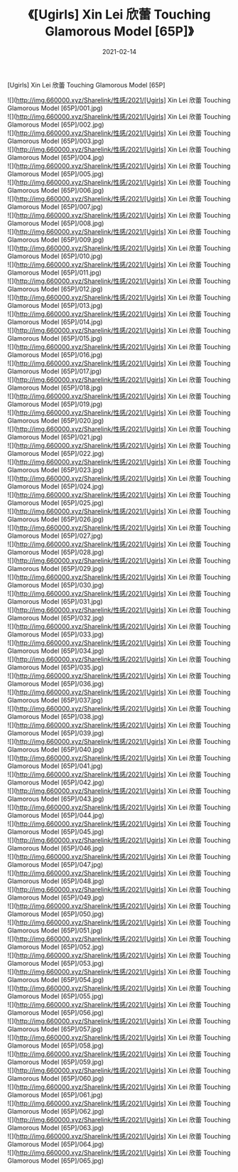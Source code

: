﻿---
layout: post
title:  《[Ugirls] Xin Lei 欣蕾 Touching Glamorous Model [65P]》
date:   2021-02-14
img: http://img.660000.xyz/Sharelink/性感/2021/[Ugirls] Xin Lei 欣蕾 Touching Glamorous Model [65P]/000.jpg
categories: [美女, 清纯, 唯美]
---

[Ugirls] Xin Lei 欣蕾 Touching Glamorous Model [65P]

  ![](http://img.660000.xyz/Sharelink/性感/2021/[Ugirls] Xin Lei 欣蕾 Touching Glamorous Model [65P]/001.jpg) <br> ![](http://img.660000.xyz/Sharelink/性感/2021/[Ugirls] Xin Lei 欣蕾 Touching Glamorous Model [65P]/002.jpg) <br> ![](http://img.660000.xyz/Sharelink/性感/2021/[Ugirls] Xin Lei 欣蕾 Touching Glamorous Model [65P]/003.jpg) <br> ![](http://img.660000.xyz/Sharelink/性感/2021/[Ugirls] Xin Lei 欣蕾 Touching Glamorous Model [65P]/004.jpg) <br> ![](http://img.660000.xyz/Sharelink/性感/2021/[Ugirls] Xin Lei 欣蕾 Touching Glamorous Model [65P]/005.jpg) <br> ![](http://img.660000.xyz/Sharelink/性感/2021/[Ugirls] Xin Lei 欣蕾 Touching Glamorous Model [65P]/006.jpg) <br> ![](http://img.660000.xyz/Sharelink/性感/2021/[Ugirls] Xin Lei 欣蕾 Touching Glamorous Model [65P]/007.jpg) <br> ![](http://img.660000.xyz/Sharelink/性感/2021/[Ugirls] Xin Lei 欣蕾 Touching Glamorous Model [65P]/008.jpg) <br> ![](http://img.660000.xyz/Sharelink/性感/2021/[Ugirls] Xin Lei 欣蕾 Touching Glamorous Model [65P]/009.jpg) <br> ![](http://img.660000.xyz/Sharelink/性感/2021/[Ugirls] Xin Lei 欣蕾 Touching Glamorous Model [65P]/010.jpg) <br> ![](http://img.660000.xyz/Sharelink/性感/2021/[Ugirls] Xin Lei 欣蕾 Touching Glamorous Model [65P]/011.jpg) <br> ![](http://img.660000.xyz/Sharelink/性感/2021/[Ugirls] Xin Lei 欣蕾 Touching Glamorous Model [65P]/012.jpg) <br> ![](http://img.660000.xyz/Sharelink/性感/2021/[Ugirls] Xin Lei 欣蕾 Touching Glamorous Model [65P]/013.jpg) <br> ![](http://img.660000.xyz/Sharelink/性感/2021/[Ugirls] Xin Lei 欣蕾 Touching Glamorous Model [65P]/014.jpg) <br> ![](http://img.660000.xyz/Sharelink/性感/2021/[Ugirls] Xin Lei 欣蕾 Touching Glamorous Model [65P]/015.jpg) <br> ![](http://img.660000.xyz/Sharelink/性感/2021/[Ugirls] Xin Lei 欣蕾 Touching Glamorous Model [65P]/016.jpg) <br> ![](http://img.660000.xyz/Sharelink/性感/2021/[Ugirls] Xin Lei 欣蕾 Touching Glamorous Model [65P]/017.jpg) <br> ![](http://img.660000.xyz/Sharelink/性感/2021/[Ugirls] Xin Lei 欣蕾 Touching Glamorous Model [65P]/018.jpg) <br> ![](http://img.660000.xyz/Sharelink/性感/2021/[Ugirls] Xin Lei 欣蕾 Touching Glamorous Model [65P]/019.jpg) <br> ![](http://img.660000.xyz/Sharelink/性感/2021/[Ugirls] Xin Lei 欣蕾 Touching Glamorous Model [65P]/020.jpg) <br> ![](http://img.660000.xyz/Sharelink/性感/2021/[Ugirls] Xin Lei 欣蕾 Touching Glamorous Model [65P]/021.jpg) <br> ![](http://img.660000.xyz/Sharelink/性感/2021/[Ugirls] Xin Lei 欣蕾 Touching Glamorous Model [65P]/022.jpg) <br> ![](http://img.660000.xyz/Sharelink/性感/2021/[Ugirls] Xin Lei 欣蕾 Touching Glamorous Model [65P]/023.jpg) <br> ![](http://img.660000.xyz/Sharelink/性感/2021/[Ugirls] Xin Lei 欣蕾 Touching Glamorous Model [65P]/024.jpg) <br> ![](http://img.660000.xyz/Sharelink/性感/2021/[Ugirls] Xin Lei 欣蕾 Touching Glamorous Model [65P]/025.jpg) <br> ![](http://img.660000.xyz/Sharelink/性感/2021/[Ugirls] Xin Lei 欣蕾 Touching Glamorous Model [65P]/026.jpg) <br> ![](http://img.660000.xyz/Sharelink/性感/2021/[Ugirls] Xin Lei 欣蕾 Touching Glamorous Model [65P]/027.jpg) <br> ![](http://img.660000.xyz/Sharelink/性感/2021/[Ugirls] Xin Lei 欣蕾 Touching Glamorous Model [65P]/028.jpg) <br> ![](http://img.660000.xyz/Sharelink/性感/2021/[Ugirls] Xin Lei 欣蕾 Touching Glamorous Model [65P]/029.jpg) <br> ![](http://img.660000.xyz/Sharelink/性感/2021/[Ugirls] Xin Lei 欣蕾 Touching Glamorous Model [65P]/030.jpg) <br> ![](http://img.660000.xyz/Sharelink/性感/2021/[Ugirls] Xin Lei 欣蕾 Touching Glamorous Model [65P]/031.jpg) <br> ![](http://img.660000.xyz/Sharelink/性感/2021/[Ugirls] Xin Lei 欣蕾 Touching Glamorous Model [65P]/032.jpg) <br> ![](http://img.660000.xyz/Sharelink/性感/2021/[Ugirls] Xin Lei 欣蕾 Touching Glamorous Model [65P]/033.jpg) <br> ![](http://img.660000.xyz/Sharelink/性感/2021/[Ugirls] Xin Lei 欣蕾 Touching Glamorous Model [65P]/034.jpg) <br> ![](http://img.660000.xyz/Sharelink/性感/2021/[Ugirls] Xin Lei 欣蕾 Touching Glamorous Model [65P]/035.jpg) <br> ![](http://img.660000.xyz/Sharelink/性感/2021/[Ugirls] Xin Lei 欣蕾 Touching Glamorous Model [65P]/036.jpg) <br> ![](http://img.660000.xyz/Sharelink/性感/2021/[Ugirls] Xin Lei 欣蕾 Touching Glamorous Model [65P]/037.jpg) <br> ![](http://img.660000.xyz/Sharelink/性感/2021/[Ugirls] Xin Lei 欣蕾 Touching Glamorous Model [65P]/038.jpg) <br> ![](http://img.660000.xyz/Sharelink/性感/2021/[Ugirls] Xin Lei 欣蕾 Touching Glamorous Model [65P]/039.jpg) <br> ![](http://img.660000.xyz/Sharelink/性感/2021/[Ugirls] Xin Lei 欣蕾 Touching Glamorous Model [65P]/040.jpg) <br> ![](http://img.660000.xyz/Sharelink/性感/2021/[Ugirls] Xin Lei 欣蕾 Touching Glamorous Model [65P]/041.jpg) <br> ![](http://img.660000.xyz/Sharelink/性感/2021/[Ugirls] Xin Lei 欣蕾 Touching Glamorous Model [65P]/042.jpg) <br> ![](http://img.660000.xyz/Sharelink/性感/2021/[Ugirls] Xin Lei 欣蕾 Touching Glamorous Model [65P]/043.jpg) <br> ![](http://img.660000.xyz/Sharelink/性感/2021/[Ugirls] Xin Lei 欣蕾 Touching Glamorous Model [65P]/044.jpg) <br> ![](http://img.660000.xyz/Sharelink/性感/2021/[Ugirls] Xin Lei 欣蕾 Touching Glamorous Model [65P]/045.jpg) <br> ![](http://img.660000.xyz/Sharelink/性感/2021/[Ugirls] Xin Lei 欣蕾 Touching Glamorous Model [65P]/046.jpg) <br> ![](http://img.660000.xyz/Sharelink/性感/2021/[Ugirls] Xin Lei 欣蕾 Touching Glamorous Model [65P]/047.jpg) <br> ![](http://img.660000.xyz/Sharelink/性感/2021/[Ugirls] Xin Lei 欣蕾 Touching Glamorous Model [65P]/048.jpg) <br> ![](http://img.660000.xyz/Sharelink/性感/2021/[Ugirls] Xin Lei 欣蕾 Touching Glamorous Model [65P]/049.jpg) <br> ![](http://img.660000.xyz/Sharelink/性感/2021/[Ugirls] Xin Lei 欣蕾 Touching Glamorous Model [65P]/050.jpg) <br> ![](http://img.660000.xyz/Sharelink/性感/2021/[Ugirls] Xin Lei 欣蕾 Touching Glamorous Model [65P]/051.jpg) <br> ![](http://img.660000.xyz/Sharelink/性感/2021/[Ugirls] Xin Lei 欣蕾 Touching Glamorous Model [65P]/052.jpg) <br> ![](http://img.660000.xyz/Sharelink/性感/2021/[Ugirls] Xin Lei 欣蕾 Touching Glamorous Model [65P]/053.jpg) <br> ![](http://img.660000.xyz/Sharelink/性感/2021/[Ugirls] Xin Lei 欣蕾 Touching Glamorous Model [65P]/054.jpg) <br> ![](http://img.660000.xyz/Sharelink/性感/2021/[Ugirls] Xin Lei 欣蕾 Touching Glamorous Model [65P]/055.jpg) <br> ![](http://img.660000.xyz/Sharelink/性感/2021/[Ugirls] Xin Lei 欣蕾 Touching Glamorous Model [65P]/056.jpg) <br> ![](http://img.660000.xyz/Sharelink/性感/2021/[Ugirls] Xin Lei 欣蕾 Touching Glamorous Model [65P]/057.jpg) <br> ![](http://img.660000.xyz/Sharelink/性感/2021/[Ugirls] Xin Lei 欣蕾 Touching Glamorous Model [65P]/058.jpg) <br> ![](http://img.660000.xyz/Sharelink/性感/2021/[Ugirls] Xin Lei 欣蕾 Touching Glamorous Model [65P]/059.jpg) <br> ![](http://img.660000.xyz/Sharelink/性感/2021/[Ugirls] Xin Lei 欣蕾 Touching Glamorous Model [65P]/060.jpg) <br> ![](http://img.660000.xyz/Sharelink/性感/2021/[Ugirls] Xin Lei 欣蕾 Touching Glamorous Model [65P]/061.jpg) <br> ![](http://img.660000.xyz/Sharelink/性感/2021/[Ugirls] Xin Lei 欣蕾 Touching Glamorous Model [65P]/062.jpg) <br> ![](http://img.660000.xyz/Sharelink/性感/2021/[Ugirls] Xin Lei 欣蕾 Touching Glamorous Model [65P]/063.jpg) <br> ![](http://img.660000.xyz/Sharelink/性感/2021/[Ugirls] Xin Lei 欣蕾 Touching Glamorous Model [65P]/064.jpg) <br> ![](http://img.660000.xyz/Sharelink/性感/2021/[Ugirls] Xin Lei 欣蕾 Touching Glamorous Model [65P]/065.jpg) <br>